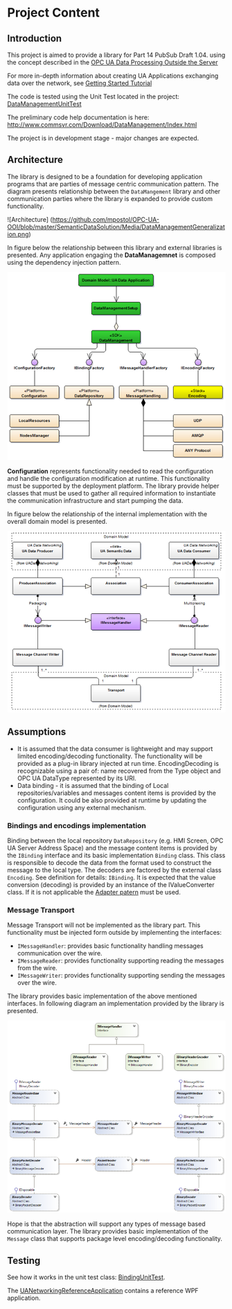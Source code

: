 # Project Content

## Introduction

This project is aimed to provide a library for Part 14 PubSub Draft 1.04. using the concept described in the [
OPC UA Data Processing Outside the Server](https://github.com/mpostol/OPC-UA-OOI/tree/master/SemanticDataSolution#opc-ua-data-processing-outside-the-server)

For more in-depth information about creating UA Applications exchanging data over the network, see [Getting Started Tutorial](./READMEGettingStartedTutorial.md#getting-started-tutorial)

The code is tested using the Unit Test located in the project: [DataManagementUnitTest](https://github.com/mpostol/OPC-UA-OOI/tree/master/SemanticDataSolution/Tests/DataManagementUnitTest)

The preliminary code help documentation is here: http://www.commsvr.com/Download/DataManagement/Index.html

The project is in development stage - major changes are expected.

## Architecture

The library is designed to be a foundation for developing application programs that are parties of message centric communication pattern. The diagram presents relationship between the `DataMangement` library and other communication parties where the library is expanded to provide custom functionality.

![Architecture] (https://github.com/mpostol/OPC-UA-OOI/blob/master/SemanticDataSolution/Media/DataManagementGeneralization.png)

In figure below the relationship between this library and external libraries is presented. Any application engaging the **DataManagemnet** is composed using the dependency injection pattern.

![Architecture](../Media/DataManagementExternalLibraries.png)

**Configuration** represents functionality needed to read the configuration and handle the configuration modification at runtime. This functionality must be supported by the deployment platform. The library provide helper classes that must be used to gather all required information to instantiate the communication infrastructure and start pumping the data.

In figure below the relationship of the internal implementation with the overall domain model is presented.

![Architecture](../Media/UADataIntegrationServices.UADataManagementClasses.png)

## Assumptions

* It is assumed that the data consumer is lightweight and may support limited encoding/decoding functionality. The functionality will be  provided as a plug-in library injected at run time. EncodingDecoding is recognizable using a pair of: name recovered from the Type object and OPC UA DataType represented by its URI.
* Data binding - it is assumed that the binding of Local repositories/variables and messages content items is provided by the configuration. It could be also provided at runtime by updating the configuration using any external mechanism.

### Bindings and encodings implementation ##

Binding between the local repository `DataRepository` (e.g. HMI Screen, OPC UA Server Address Space) and the message content items is provided by the `IBinding` interface and its basic implementation `Binding` class. This class is responsible to decode the data from the format used to construct the message to the local type. The decoders are factored by the external class `Encoding`. See definition for details: `IBinding`.
It is expected that the value conversion (decoding) is provided by an instance of the IValueConverter class. If it is not applicable the [Adapter patern](http://www.dofactory.com/net/adapter-design-pattern) must be used.

### Message Transport ##

Message Transport will not be implemented as the library part. This functionality must be injected form outside by implementing the interfaces:

* `IMessageHandler`: provides basic functionality handling messages communication over the wire.
* `IMessageReader`: provides functionality supporting reading the messages from the wire.
* `IMessageWriter`: provides functionality supporting sending the messages over the wire.

The library provides basic implementation of the above mentioned interfaces. In following diagram an implementation provided by the library is presented.

![Architecture](../Media/UADataIntegrationServices.UADataManagementClasses.MessageHandling.png)

Hope is that the abstraction will support any types of message based communication layer.
The library provides basic implementation of the `Message` class that supports package level encoding/decoding functionality.

## Testing

See how it works in the unit test class: [BindingUnitTest](../Tests/DataManagementUnitTest).

The [UANetworkingReferenceApplication](../UANetworkingReferenceApplication#ua-data-example-application) contains a reference WPF application.
